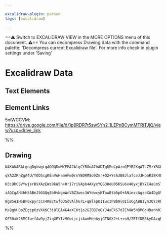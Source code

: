 ```yaml
---

excalidraw-plugin: parsed
tags: [excalidraw]

---
```

==⚠  Switch to EXCALIDRAW VIEW in the MORE OPTIONS menu of this document. ⚠== You can decompress Drawing data with the command palette: 'Decompress current Excalidraw file'. For more info check in plugin settings under 'Saving'



# Excalidraw Data

## Text Elements
## Element Links
5olWCCVM: https://drive.google.com/file/d/1p8RDR7t5swSYn2_1LEPnBCymMTRiTJjQ/view?usp=drive_link

%%
## Drawing
```compressed-json
N4KAkARALgngDgUwgLgAQQQDwMYEMA2AlgCYBOuA7hADTgQBuCpAzoQPYB2KqATLZMzYBXUtiRoIACyhQ4zZAHoFAc0JRJQgEYA6bGwC2CgF7N6hbEcK4OCtptbErHALRY8RMpWdx8Q1TdIEfARcZgRmBShcZQUebQBGAFZtAGYaOiCEfQQOKGZuAG1wMFAwMogSbghEtnwAdQBhBoA1AFl0sshYRCqszQRiYlxNYI7yzG5nAHYABintHkT+cphJ

qYA2ZKnZgA4U/YOD5cgKEnVuHamAFm0rnYBORMSd9Zmr+O2+YshJBEJlaTceJJHbaRI8K48eIpN4pdZXGZfToQazKUZoGbHCDMKCkNgAawQDVqbFIVQAxPEEFSqWNIJpcNh8co8UIOMRifhSVVcdZmHBcIFcnSIAAzQj4fAAZVg6PQgg8IpxeMJdTOkm4SPKyoJCBlMDl2NqlSxrIBHHC+TQ8SxbAF2DUq2tM0x3wgLOEcAAksQragCgBdLGi8jZ

H3cDhCSVYwjsrBVXAzEWs9kW5h+0rI7riVApb4AXyxYQG3HeU0SKSu6x46yxjBY7C4aCmSTrTFYnAAcpwxNwpjwds8HjWY8wACKZKAltCighhLGaYTsgCiwWyuT9gaxQjgQynxCB5fuVwR8J4sKxRA4+Kq0lk8iUZEIjG0yjYbDRCF0BgU4uCCmIBR4jgHYACUx1AqYoESZgKClABNDgeAAfXiAAZZcAAUOAAIQaGB9FaAAVUDCCIgApAArABFBQ

zAQCgAH4hH5ABeJ9GGQq8b0vNgmWnVBZ3wec3WYdwcyKTowBtb5pO+ANinzcAgzoXA4DgGVcCnbhM2gX5siqIgASgMYGEIBicMZZkUw5EkyQkclRSc5zTOwEQhSgL0p30GUVSJOyKRpakkGWCA3NIDyvKySymQ9NlbK5ez0F5Dh+UFHITNC8LIu8gAxCVpVlHMjUVLL3IyqKfNxXU1WIc40C1MLytySrfN1fVDQVE1iiaiKKu80DhHNS0gTKvqWu

8gB5e1HSBF0xpyrJcs4KBctwfQJSdVAlh67L+qWlapUIIwc3PBb9v0IisCgABBIym3QYJRUy3bms87zNNIW6IrYChflwA80EjaNXvG96smXdkbp+v6QkB9BBTxKhzomrJoaRoj4GKmzXLeyrctDBBBrlYH8FCsS8UlAANC5EnuMF1hSHYrnuN57h4HhrnJ7BKfweDuHZ+JtB2ZmrgrJn9iSHbyiMd99B0t16AIIQcxmbRZnhGY8zKQtQcW/RBvit

M/QgHHQpZEgjpOzVXXKC3iBlBA4G4aXIHt1o2GIBBIeGYJ4aEkS7dIEhOW5NBM0gHDanh03lAZAAKKEpmoXgPhTpOU7VxIAEoRVAhBlCjQUqlIOPcETmF08r3hq6z3PFJRqA2sJaaoEbP1SdCkN1qJnIveDjhlAV5Ecl9gTcRVrFsCIZ20AnhAsQ4HvuHn20hCgK8c1Xt19EFQlSE7Ze59ISed73pgfZGceT4QBuersSiEGwPIpSXuAPa9y+/e4A

OF56xk26MCIu+fAw9yjZiqGEYIz9GwijcjiAwmMehAyjGTN0XJ+L+znH/ZEIYDBSkyDAzgP9sGXlCLdGBQCQERlQYpcAutIB/nCDpJS+YgA=
```
%%
